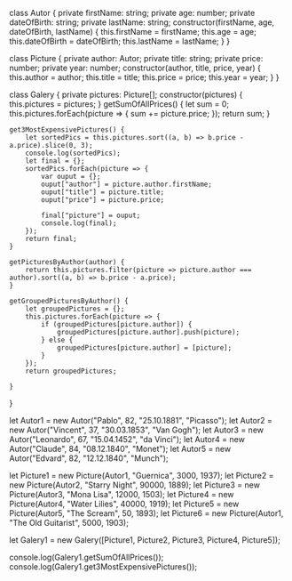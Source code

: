 class Autor {
    private firstName: string;
    private age: number;
    private dateOfBirth: string;
    private lastName: string;
    constructor(firstName, age, dateOfBirth, lastName) {
        this.firstName = firstName;
        this.age = age;
        this.dateOfBirth = dateOfBirth;
        this.lastName = lastName;
    }
}

class Picture {
    private author: Autor;
    private title: string;
    private price: number;
    private year: number;
    constructor(author, title, price, year) {
        this.author = author;
        this.title = title;
        this.price = price;
        this.year = year;
    }
}

class Galery {
    private pictures: Picture[];
    constructor(pictures) {
        this.pictures = pictures;
    }
    getSumOfAllPrices() {
        let sum = 0;
        this.pictures.forEach(picture => {
            sum += picture.price;
        });
        return sum;
    }

    get3MostExpensivePictures() {
        let sortedPics = this.pictures.sort((a, b) => b.price - a.price).slice(0, 3);
        console.log(sortedPics);
        let final = {};
        sortedPics.forEach(picture => {
            var ouput = {};
            ouput["author"] = picture.author.firstName;
            ouput["title"] = picture.title;
            ouput["price"] = picture.price;

            final["picture"] = ouput;
            console.log(final);
        });
        return final;
    }

    getPicturesByAuthor(author) {
        return this.pictures.filter(picture => picture.author === author).sort((a, b) => b.price - a.price);
    }

    getGroupedPicturesByAuthor() {
        let groupedPictures = {};
        this.pictures.forEach(picture => {
            if (groupedPictures[picture.author]) {
                groupedPictures[picture.author].push(picture);
            } else {
                groupedPictures[picture.author] = [picture];
            }
        });
        return groupedPictures;

    }
}


let Autor1 = new Autor("Pablo", 82, "25.10.1881", "Picasso");
let Autor2 = new Autor("Vincent", 37, "30.03.1853", "Van Gogh");
let Autor3 = new Autor("Leonardo", 67, "15.04.1452", "da Vinci");
let Autor4 = new Autor("Claude", 84, "08.12.1840", "Monet");
let Autor5 = new Autor("Edvard", 82, "12.12.1840", "Munch");

let Picture1 = new Picture(Autor1, "Guernica", 3000, 1937);
let Picture2 = new Picture(Autor2, "Starry Night", 90000, 1889);
let Picture3 = new Picture(Autor3, "Mona Lisa", 12000, 1503);
let Picture4 = new Picture(Autor4, "Water Lilies", 40000, 1919);
let Picture5 = new Picture(Autor5, "The Scream", 50, 1893);
let Picture6 = new Picture(Autor1, "The Old Guitarist", 5000, 1903);

let Galery1 = new Galery([Picture1, Picture2, Picture3, Picture4, Picture5]);

console.log(Galery1.getSumOfAllPrices());
console.log(Galery1.get3MostExpensivePictures());